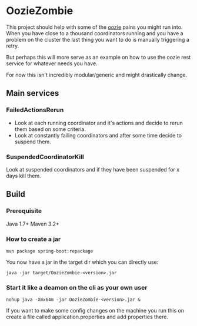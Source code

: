 # OozieZombie

This project should help with some of the [oozie](oozie.apache.org) pains you might run into. When you have close to a
thousand coordinators running and you have a problem on the cluster the last thing you want to do is manually
triggering a retry.

But perhaps this will more serve as an example on how to use the oozie rest service for whatever needs you have.

For now this isn't incredibly modular/generic and might drastically change.

## Main services

### FailedActionsRerun
* Look at each running coordinator and it's actions and decide to rerun them based on some criteria.
* Look at constantly failing coordinators and after some time decide to suspend them.

### SuspendedCoordinatorKill
Look at suspended coordinators and if they have been suspended for x days kill them.

## Build

### Prerequisite
Java 1.7+
Maven 3.2+

### How to create a jar
```
mvn package spring-boot:repackage
```

You now have a jar in the target dir which you can directly use:

```
java -jar target/OozieZombie-<version>.jar
```

### Start it like a deamon on the cli as your own user
```
nohup java -Xmx64m -jar OozieZombie-<version>.jar &
```

If you want to make some config changes on the machine you run this on create a file called application.properties and
add properties there.

